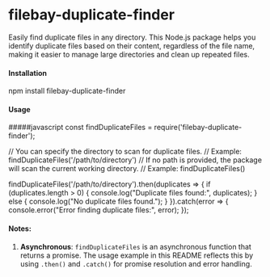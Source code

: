 # filebay-duplicate-finder

Easily find duplicate files in any directory. This Node.js package helps you identify duplicate files based on their content, regardless of the file name, making it easier to manage large directories and clean up repeated files.

#### Installation

npm install filebay-duplicate-finder

#### Usage

#####javascript
const findDuplicateFiles = require('filebay-duplicate-finder');

// You can specify the directory to scan for duplicate files.
// Example: findDuplicateFiles('/path/to/directory')
// If no path is provided, the package will scan the current working directory.
// Example: findDuplicateFiles()

findDuplicateFiles('/path/to/directory').then(duplicates => {
    if (duplicates.length > 0) {
        console.log("Duplicate files found:", duplicates);
    } else {
        console.log("No duplicate files found.");
    }
}).catch(error => {
    console.error("Error finding duplicate files:", error);
});


#### Notes:

1. **Asynchronous**: `findDuplicateFiles` is an asynchronous function that returns a promise. The usage example in this README reflects this by using `.then()` and `.catch()` for promise resolution and error handling.
